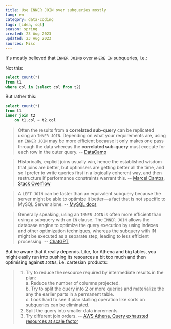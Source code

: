 ```yaml
---
title: Use INNER JOIN over subqueries mostly
lang: en
category: data-coding
tags: [idea, sql]
season: spring
created: 23 Aug 2023
updated: 23 Aug 2023
sources: Misc
---
```


It's mostly believed that `INNER JOIN`s over `WHERE IN` subqueries, i.e.:

Not this:
```sql
select count(*)
from t1
where col in (select col from t2)
```

But rather this:
```sql
select count(*)
from t1
inner join t2
    on t1.col = t2.col
```

> Often the results from a **correlated sub-query** can be replicated using an `INNER JOIN`. Depending on what your requirements are, using an `INNER JOIN` may be more efficient because it only makes one pass through the data whereas the **correlated sub-query** must execute for each row in the outer query.
> -- [DataCamp](https://campus.datacamp.com/courses/improving-query-performance-in-sql-server/sub-queries-and-presence-or-absence?ex=4)

> Historically, explicit joins usually win, hence the established wisdom that joins are better, but optimisers are getting better all the time, and so I prefer to write queries first in a logically coherent way, and then restructure if performance constraints warrant this.
> -- [Marcel Cantos, Stack Overflow](https://stackoverflow.com/a/2577188)

> A `LEFT JOIN` can be faster than an equivalent subquery because the server might be able to optimize it better—a fact that is not specific to MySQL Server alone.
> -- [MySQL docs](https://dev.mysql.com/doc/refman/5.7/en/rewriting-subqueries.html)

> Generally speaking, using an `INNER JOIN` is often more efficient than using a subquery with an `IN` clause. The `INNER JOIN` allows the database engine to optimize the query execution by using indexes and other optimization techniques, whereas the subquery with IN might be executed as a separate step, leading to less efficient processing.
> -- [ChatGPT](https://chat.openai.com/share/83172c2d-7dc1-45bf-968e-d4c5608941fe)

But be aware that it really depends. Like, for Athena and big tables, you might easily run into pushing its resources a bit too much and then optimising against `JOIN`s, i.e. cartesian products:
> 1. Try to reduce the resource required by intermediate results in the plan:  
>     a. Reduce the number of columns projected.  
>     b. Try to split the query into 2 or more queries and materialize the any the earlier parts in a permanent table.  
>     c. Look hard to see if plan stalling operation like sorts on subqueries can be eliminated.
> 2. Split the query into smaller data increments.
> 3. Try different join orders.
> -- [AWS Athena, Query exhausted resources at scale factor](https://repost.aws/questions/QUtoS_74Y6SgahbwRrDi-wJA/athena-query-exhausted-resources-at-this-scale-factor)
